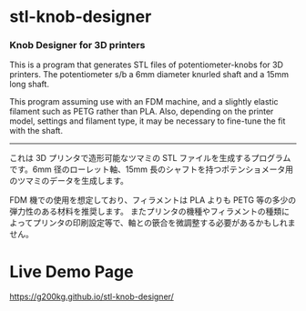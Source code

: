 # stl-knob-designer

### Knob Designer for 3D printers

This is a program that generates STL files of potentiometer-knobs for 3D printers. The potentiometer s/b a 6mm diameter knurled shaft and a 15mm long shaft.

This program assuming use with an FDM machine, and a slightly elastic filament such as PETG rather than PLA. Also, depending on the printer model, settings and filament type, it may be necessary to fine-tune the fit with the shaft.

----

これは 3D プリンタで造形可能なツマミの STL ファイルを生成するプログラムです。6mm 径のローレット軸、15mm 長のシャフトを持つポテンショメータ用のツマミのデータを生成します。  

FDM 機での使用を想定しており、フィラメントは PLA よりも PETG 等の多少の弾力性のある材料を推奨します。
またプリンタの機種やフィラメントの種類によってプリンタの印刷設定等で、軸との篏合を微調整する必要があるかもしれません。

# Live Demo Page
https://g200kg.github.io/stl-knob-designer/




